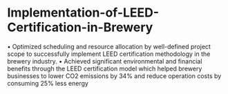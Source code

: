 # Implementation-of-LEED-Certification-in-Brewery

• Optimized scheduling and resource allocation by well-defined project scope to successfully implement LEED certification methodology in the brewery industry.
• Achieved significant environmental and financial benefits through the LEED certification model which helped brewery businesses to lower CO2 emissions by 34% and reduce operation costs by consuming 25% less energy
